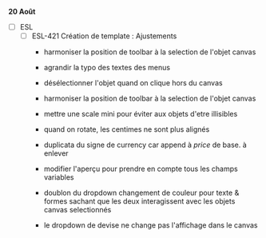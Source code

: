 **20 Août**
- [ ] ESL
    - [ ] ESL-421 Création de template : Ajustements
        - harmoniser la position de toolbar à la selection de l'objet canvas
        - agrandir la typo des textes des menus

        - désélectionner l'objet quand on clique hors du canvas

        - harmoniser la position de toolbar à la selection de l'objet canvas

        - mettre une scale mini pour éviter aux objets d'etre illisibles

        - quand on rotate, les centimes ne sont plus alignés

        - duplicata du signe de currency car append à $price$ de base. à enlever

        - modifier l'aperçu pour prendre en compte tous les champs variables

        - doublon du dropdown changement de couleur pour texte & formes sachant que les deux interagissent avec les objets canvas selectionnés

        - le dropdown de devise ne change pas l'affichage dans le canvas